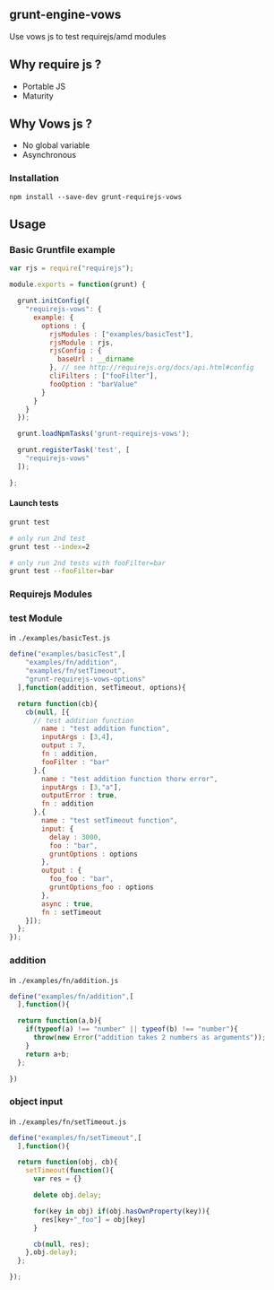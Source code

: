 ## grunt-engine-vows

Use vows js to test requirejs/amd modules

## Why require js ?

* Portable JS
* Maturity

## Why Vows js ?

* No global variable
* Asynchronous

### Installation

```
npm install --save-dev grunt-requirejs-vows
```

## Usage

### Basic Gruntfile example

```js
var rjs = require("requirejs");

module.exports = function(grunt) {

  grunt.initConfig({
    "requirejs-vows": {
      example: {
        options : {
          rjsModules : ["examples/basicTest"],
          rjsModule : rjs,
          rjsConfig : {
            baseUrl : __dirname
          }, // see http://requirejs.org/docs/api.html#config
          cliFilters : ["fooFilter"],
          fooOption : "barValue"
        }
      }
    }
  });

  grunt.loadNpmTasks('grunt-requirejs-vows');

  grunt.registerTask('test', [
    "requirejs-vows"
  ]);

};

```
#### Launch tests

```sh
grunt test

# only run 2nd test
grunt test --index=2

# only run 2nd tests with fooFilter=bar
grunt test --fooFilter=bar
```

### Requirejs Modules

### test Module

in `./examples/basicTest.js`

```js
define("examples/basicTest",[
    "examples/fn/addition",
    "examples/fn/setTimeout",
    "grunt-requirejs-vows-options"
  ],function(addition, setTimeout, options){

  return function(cb){
    cb(null, [{
      // test addition function
        name : "test addition function",
        inputArgs : [3,4],
        output : 7,
        fn : addition,
        fooFilter : "bar"
      },{
        name : "test addition function thorw error",
        inputArgs : [3,"a"],
        outputError : true,
        fn : addition
      },{
        name : "test setTimeout function",
        input: {
          delay : 3000,
          foo : "bar",
          gruntOptions : options
        },
        output : {
          foo_foo : "bar",
          gruntOptions_foo : options
        },
        async : true,
        fn : setTimeout
    }]);
  };
});
```

### addition

in `./examples/fn/addition.js`

```js
define("examples/fn/addition",[
  ],function(){

  return function(a,b){
    if(typeof(a) !== "number" || typeof(b) !== "number"){
      throw(new Error("addition takes 2 numbers as arguments"));
    }
    return a+b;
  };

})
```

### object input

in `./examples/fn/setTimeout.js`

```js
define("examples/fn/setTimeout",[
  ],function(){

  return function(obj, cb){
    setTimeout(function(){
      var res = {}

      delete obj.delay;

      for(key in obj) if(obj.hasOwnProperty(key)){
        res[key+"_foo"] = obj[key]
      }

      cb(null, res);
    },obj.delay);
  };

});
```
